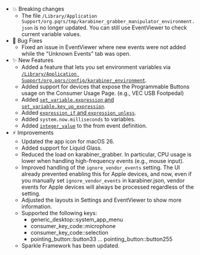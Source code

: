 -   💥 Breaking changes
    -   The file `/Library/Application Support/org.pqrs/tmp/karabiner_grabber_manipulator_environment.json` is no longer updated.
        You can still use EventViewer to check current variable values.
-   🐛 Bug Fixes
    -   Fixed an issue in EventViewer where new events were not added while the "Unknown Events" tab was open.
-   ✨ New Features
    -   Added a feature that lets you set environment variables via [`/Library/Application Support/org.pqrs/config/karabiner_environment`](https://karabiner-elements.pqrs.org/docs/help/advanced-topics/set-environment-variables/).
    -   Added support for devices that expose the Programmable Buttons usage on the Consumer Usage Page. (e.g., VEC USB Footpedal)
    -   Added [`set_variable.expression` and `set_variable.key_up_expression`](https://karabiner-elements.pqrs.org/docs/json/complex-modifications-manipulator-definition/to/set-variable/#expression-specification).
    -   Added [`expression_if` and `expression_unless`](https://karabiner-elements.pqrs.org/docs/json/complex-modifications-manipulator-definition/conditions/expression/).
    -   Added `system.now.milliseconds` to variables.
    -   Added [`integer_value`](https://karabiner-elements.pqrs.org/docs/json/complex-modifications-manipulator-definition/from/integer-value/) to the from event definition.
-   ⚡️ Improvements
    -   Updated the app icon for macOS 26.
    -   Added support for Liquid Glass.
    -   Reduced the load on karabiner_grabber.
        In particular, CPU usage is lower when handling high-frequency events (e.g., mouse input).
    -   Improved handling of the `ignore_vendor_events` setting.
        The UI already prevented enabling this for Apple devices, and now, even if you manually set `ignore_vendor_events` in karabiner.json, vendor events for Apple devices will always be processed regardless of the setting.
    -   Adjusted the layouts in Settings and EventViewer to show more information.
    -   Supported the following keys:
        -   generic_desktop::system_app_menu
        -   consumer_key_code::microphone
        -   consumer_key_code::selection
        -   pointing_button::button33 ... pointing_button::button255
    -   Sparkle Framework has been updated.
